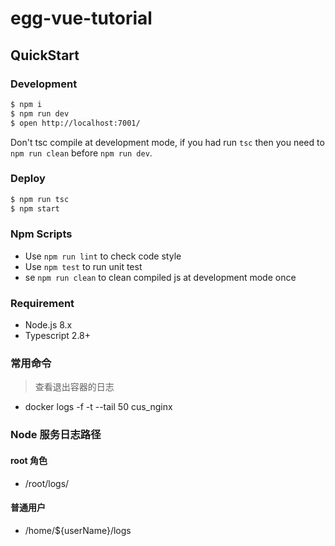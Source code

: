 # egg-vue-tutorial

## QuickStart

### Development

```bash
$ npm i
$ npm run dev
$ open http://localhost:7001/
```

Don't tsc compile at development mode, if you had run `tsc` then you need to `npm run clean` before `npm run dev`.

### Deploy

```bash
$ npm run tsc
$ npm start
```

### Npm Scripts

- Use `npm run lint` to check code style
- Use `npm test` to run unit test
- se `npm run clean` to clean compiled js at development mode once

### Requirement

- Node.js 8.x
- Typescript 2.8+

### 常用命令

> 查看退出容器的日志

- docker logs -f -t --tail 50 cus_nginx

### Node 服务日志路径

#### root 角色

- /root/logs/

#### 普通用户

- /home/\${userName}/logs
